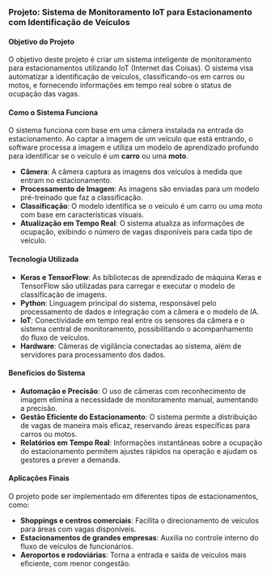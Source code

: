 
### **Projeto: Sistema de Monitoramento IoT para Estacionamento com Identificação de Veículos**

#### **Objetivo do Projeto**
O objetivo deste projeto é criar um sistema inteligente de monitoramento para estacionamentos utilizando IoT (Internet das Coisas). O sistema visa automatizar a identificação de veículos, classificando-os em carros ou motos, e fornecendo informações em tempo real sobre o status de ocupação das vagas.

#### **Como o Sistema Funciona**
O sistema funciona com base em uma câmera instalada na entrada do estacionamento. Ao captar a imagem de um veículo que está entrando, o software processa a imagem e utiliza um modelo de aprendizado profundo para identificar se o veículo é um **carro** ou uma **moto**.

- **Câmera**: A câmera captura as imagens dos veículos à medida que entram no estacionamento.
- **Processamento de Imagem**: As imagens são enviadas para um modelo pré-treinado que faz a classificação.
- **Classificação**: O modelo identifica se o veículo é um carro ou uma moto com base em características visuais.
- **Atualização em Tempo Real**: O sistema atualiza as informações de ocupação, exibindo o número de vagas disponíveis para cada tipo de veículo.

#### **Tecnologia Utilizada**
- **Keras e TensorFlow**: As bibliotecas de aprendizado de máquina Keras e TensorFlow são utilizadas para carregar e executar o modelo de classificação de imagens.
- **Python**: Linguagem principal do sistema, responsável pelo processamento de dados e integração com a câmera e o modelo de IA.
- **IoT**: Conectividade em tempo real entre os sensores da câmera e o sistema central de monitoramento, possibilitando o acompanhamento do fluxo de veículos.
- **Hardware**: Câmeras de vigilância conectadas ao sistema, além de servidores para processamento dos dados.

#### **Benefícios do Sistema**
- **Automação e Precisão**: O uso de câmeras com reconhecimento de imagem elimina a necessidade de monitoramento manual, aumentando a precisão.
- **Gestão Eficiente do Estacionamento**: O sistema permite a distribuição de vagas de maneira mais eficaz, reservando áreas específicas para carros ou motos.
- **Relatórios em Tempo Real**: Informações instantâneas sobre a ocupação do estacionamento permitem ajustes rápidos na operação e ajudam os gestores a prever a demanda.
  
#### **Aplicações Finais**
O projeto pode ser implementado em diferentes tipos de estacionamentos, como:
- **Shoppings e centros comerciais**: Facilita o direcionamento de veículos para áreas com vagas disponíveis.
- **Estacionamentos de grandes empresas**: Auxilia no controle interno do fluxo de veículos de funcionários.
- **Aeroportos e rodoviárias**: Torna a entrada e saída de veículos mais eficiente, com menor congestão.


